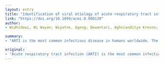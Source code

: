 ```yaml
---
layout: entry
title: "Identification of viral etiology of acute respiratory tract infections in children and adults in Tabanan, Bali, Indonesia"
link: "https://doi.org/10.1099/acmi.0.000120"
author:
- Widhidewi, Ni Wayan; Wiyatno, Ageng; Dewantari, Aghnianditya Kresno; Paramasatiari, Lila; Aryastuti, Sri Agung; Artika, I. Nengah; Setiawan, Wayan Doddy; Soebandrio, Amin; Aye Myint, Khin Saw; safari, Dodi

summary:
- "ARTI is the most common infectious disease in humans worldwide. The morbidity and mortality rates are high, especially in developing countries. 98 out of 200 samples (49.0 %) tested positive for viruses. Study sheds light on the viral spectrum in children and adults in Tabanan, Bali, Indonesia. In total, 64.3 % viral etiology in children, 12.2 % in adults. Acute respiratory tract infection (ARTI) is most common in humans globally. There is limited data on the spectrum of viruses associated with viruses in humans."

original:
- "Acute respiratory tract infection (ARTI) is the most common infectious disease in humans worldwide. The morbidity and mortality rates are high, especially in developing countries from Southeast Asia and Africa. While ARTI is commonly associated with viruses, there is limited data on the spectrum of viruses causing ARTI in developing countries, including Indonesia. This study was based on utilizing molecular techniques targeting a panel of 11 endemic and emerging respiratory viral pathogens including zoonotic viruses in a cohort of children and adults presenting at Tabanan General Hospital, Bali, with acute respiratory illness, from January to November 2017. In total, 98 out of 200 samples (49.0 %) tested positive for viruses. Our study confirmed 64.3 % viral etiology in children and 12.2 % in adults. Viruses that were detected were Herpesviridae (15.0 %) followed by enteroviruses (12.0 %), influenza A virus (11.5 %), respiratory syncytial virus (8.0 %), Adenoviridae (6.5 %), human metapneumovirus (3.5 %), Paramyxoviridae (2.0 %), bocavirus (1.0 %) and Coronaviridae (0.5 %). The study sheds light on the viral spectrum of ARTI in children and adults in Tabanan, Bali, Indonesia"
---
```


